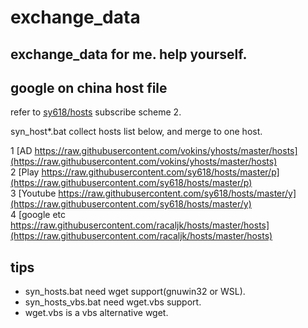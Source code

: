 # exchange_data
## exchange_data for me. help yourself.

## google on china host file

refer to [sy618/hosts](https://github.com/sy618/hosts) subscribe scheme 2.

syn_host*.bat collect hosts list below, and merge to one host.

1 [AD https://raw.githubusercontent.com/vokins/yhosts/master/hosts](https://raw.githubusercontent.com/vokins/yhosts/master/hosts)  
2 [Play https://raw.githubusercontent.com/sy618/hosts/master/p](https://raw.githubusercontent.com/sy618/hosts/master/p)  
3 [Youtube https://raw.githubusercontent.com/sy618/hosts/master/y](https://raw.githubusercontent.com/sy618/hosts/master/y)  
4 [google etc https://raw.githubusercontent.com/racaljk/hosts/master/hosts](https://raw.githubusercontent.com/racaljk/hosts/master/hosts)  

## tips
* syn_hosts.bat need wget support(gnuwin32 or WSL).
* syn_hosts_vbs.bat need wget.vbs support.
* wget.vbs is a vbs alternative wget.



